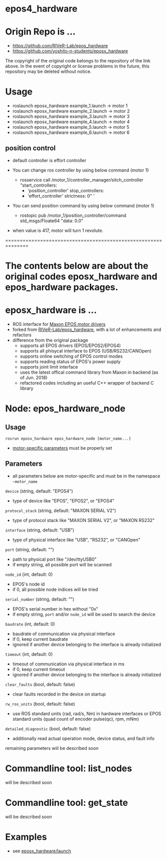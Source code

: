 epos4_hardware
============

# Origin Repo is ...
* https://github.com/RIVeR-Lab/epos_hardware
* https://github.com/yoshito-n-students/eposx_hardware

The copyright of the original code belongs to the repository of the link above. In the event of copyright or license problems in the future, this repository may be deleted without notice.

# Usage
* roslaunch eposx_hardware example_1.launch -> motor 1
* roslaunch eposx_hardware example_2.launch -> motor 2
* roslaunch eposx_hardware example_3.launch -> motor 3
* roslaunch eposx_hardware example_4.launch -> motor 4
* roslaunch eposx_hardware example_5.launch -> motor 5
* roslaunch eposx_hardware example_6.launch -> motor 6

## position control
* default controller is effort controller
* You can change ros controller by using below command (motor 1)
  * rosservice call /motor_1/controller_manager/sitch_controller "start_controllers:
    - 'position_controller'
    stop_controllers:
    - 'effort_controller'
    strictness: 0" '

* You can send position command by using below command (motor 1)
  * rostopic pub /motor_1/position_controller/command std_msgs/Floate64 "data: 0.0"
* when value is 417, motor will turn 1 revolute.

  
==============================================================

# The contents below are about the original codes eposx_hardware and epos_hardware packages.

# eposx_hardware is ...
* ROS interface for [Maxon EPOS motor drivers](https://www.maxonmotor.com/maxon/view/content/EPOS-Detailsite)
* forked from [RIVeR-Lab/epos_hardware](https://github.com/RIVeR-Lab/epos_hardware), with a lot of enhancements and refactors
* difference from the original package
  * supports all EPOS drivers (EPOS/EPOS2/EPOS4)
  * supports all phisycal interface to EPOS (USB/RS232/CANOpen)
  * supports online switching of EPOS control modes
  * supports reading status of EPOS's power supply
  * supports joint limit interface
  * uses the latest offical command library from Maxon in backend (as of Jun. 2018)
  * refactored codes including an useful C++ wrapper of backend C library

# Node: epos_hardware_node
## Usage
`rosrun eposx_hardware epos_hardware_node [motor_name...]`
* [motor-specific parameters](#parameters) must be properly set

## Parameters
* all parameters below are motor-specific and must be in the namespace `~motor_name`

`device` (string, default: "EPOS4")
* type of device like "EPOS", "EPOS2", or "EPOS4"

`protocol_stack` (string, default: "MAXON SERIAL V2")
* type of protocol stack like "MAXON SERIAL V2", or "MAXON RS232"

`interface` (string, default: "USB")
* type of physical interface like "USB", "RS232", or "CANOpen"

`port` (string, default: "")
* path to physical port like "/dev/ttyUSB0"
* if empty string, all possible port will be scanned

`node_id` (int, default: 0)
* EPOS's node id
* if 0, all possible node indices will be tried

`serial_number` (string, default: "")
* EPOS's serial number in hex without "0x"
* if empty string, `port` and/or `node_id` will be used to search the device

`baudrate` (int, default: 0)
* baudrate of communication via physical interface
* if 0, keep current baudrate
* ignored if another device belonging to the interface is already initialized

`timeout` (int, default: 0)
* timeout of communication via physical interface in ms
* if 0, keep current timeout
* ignored if another device belonging to the interface is already initialized

`clear_faults` (bool, default: false)
* clear faults recorded in the device on startup

`rw_ros_units` (bool, default: false)
* use ROS standard units (rad, rad/s, Nm) in hardware interfaces or EPOS standard units (quad count of encoder pulse(qc), rpm, mNm)

`detailed_diagnostic` (bool, default: false)
* additionally read actual operation mode, device status, and fault info

remaining parameters wiil be described soon

# Commandline tool: list_nodes
will be described soon

# Commandline tool: get_state
will be described soon

# Examples
* see [eposx_hardware/launch](eposx_hardware/launch)
